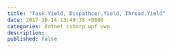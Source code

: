```yaml
---
title: "Task.Yield, Dispathcer.Yield, Thread.Yield"
date: 2017-10-14 13:49:38 +0800
categories: dotnet csharp wpf uwp
description: 
published: false
---
```


